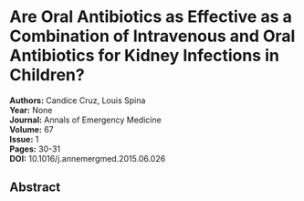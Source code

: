 # Are Oral Antibiotics as Effective as a Combination of Intravenous and Oral Antibiotics for Kidney Infections in Children?

**Authors:** Candice Cruz, Louis Spina  
**Year:** None  
**Journal:** Annals of Emergency Medicine  
**Volume:** 67  
**Issue:** 1  
**Pages:** 30-31  
**DOI:** 10.1016/j.annemergmed.2015.06.026  

## Abstract


